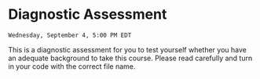 # Diagnostic Assessment

```{admonition} Due
Wednesday, September 4, 5:00 PM EDT
```
This is a diagnostic assessment for you to test yourself whether you have 
an adequate background to take this course.
Please read carefully and turn in your code with the correct file name.